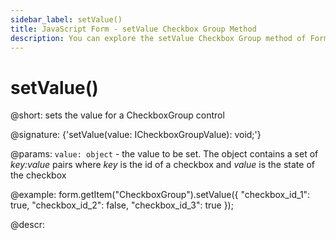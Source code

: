```yaml
---
sidebar_label: setValue()
title: JavaScript Form - setValue Checkbox Group Method 
description: You can explore the setValue Checkbox Group method of Form in the documentation of the DHTMLX JavaScript UI library. Browse developer guides and API reference, try out code examples and live demos, and download a free 30-day evaluation version of DHTMLX Suite 7.
---
```


# setValue()

@short: sets the value for a CheckboxGroup control

@signature: {'setValue(value: ICheckboxGroupValue): void;'}

@params:
`value: object` - the value to be set. The object contains a set of <i>key:value</i> pairs where <i>key</i> is the id of a checkbox and <i>value</i> is the state of the checkbox

@example:
form.getItem("CheckboxGroup").setValue({
    "checkbox_id_1": true,
    "checkbox_id_2": false,
    "checkbox_id_3": true
});

@descr:
